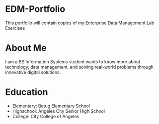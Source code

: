 # EDM-Portfolio
This portfolio will contain copies of my Enterprise Data Management Lab Exercises

# About Me
I am a BS Information Systems student wants to know more about technology, data management, and solving real-world problems through innovative digital solutions.

# Education
- Elementary: Batug Elementary School
- Highschool: Angeles City Senior High School
- College: City College of Angeles

